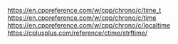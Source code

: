 


https://en.cppreference.com/w/cpp/chrono/c/time_t
https://en.cppreference.com/w/cpp/chrono/c/time
https://en.cppreference.com/w/cpp/chrono/c/localtime
https://cplusplus.com/reference/ctime/strftime/